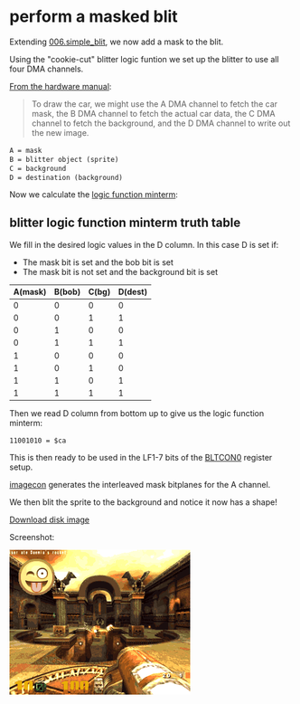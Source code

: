 perform a masked blit
=====================

Extending [006.simple_blit](../006.simple_blit), we now add a mask to the blit.

Using the "cookie-cut" blitter logic funtion we set up the blitter to use all four DMA channels.

[From the hardware manual](http://amigadev.elowar.com/read/ADCD_2.1/Hardware_Manual_guide/node011D.html):
> To draw the car, we might use the A  DMA channel  to fetch the car mask,
> the B  DMA channel  to fetch the actual car data, the C DMA channel to
> fetch the background, and the D DMA channel  to write out the new image.

  ```
A = mask
B = blitter object (sprite)
C = background
D = destination (background)
```

Now we calculate the [logic function minterm](http://amigadev.elowar.com/read/ADCD_2.1/Hardware_Manual_guide/node011C.html):

blitter logic function minterm truth table
------------------------------------------
We fill in the desired logic values in the D column. In this case D is set if:
   * The mask bit is set and the bob bit is set
   * The mask bit is not set and the background bit is set

|A(mask)|B(bob)|C(bg)| D(dest)|
|-------|------|-----|--------|
|0|0|0|0| 
|0|0|1|1|
|0|1|0|0|
|0|1|1|1|
|1|0|0|0|
|1|0|1|0|
|1|1|0|1|
|1|1|1|1|

Then we read D column from bottom up to give us the logic function minterm:
  ```
11001010 = $ca
```

This is then ready to be used in the LF1-7 bits of the [BLTCON0](http://amigadev.elowar.com/read/ADCD_2.1/Hardware_Manual_guide/node001A.html) register setup.

[imagecon](../tools/imagecon) generates the interleaved mask bitplanes for the A channel.

We then blit the sprite to the background and notice it now has a shape!

[Download disk image](bin/mask_blit.adf?raw=true)

Screenshot:

![Screenshot](screenshot.png?raw=true)
